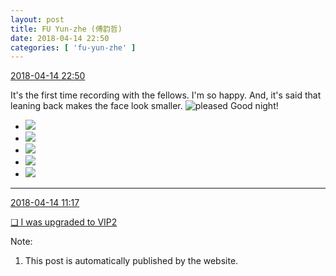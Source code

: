 ```yaml
---
layout: post
title: FU Yun-zhe (傅韵哲)
date: 2018-04-14 22:50
categories: [ 'fu-yun-zhe' ]
---
```


<div class="weibo-info">
  <a href="https://weibo.com/6505655408/Gc6fynvxl">2018-04-14 22:50</a>
</div>

It's the first time recording with the fellows. I'm so happy. And, it's said that leaning back makes the face look smaller. ![pleased](https://img.t.sinajs.cn/t4/appstyle/expression/ext/normal/0b/tootha_org.gif) Good night!

<!-- more -->

<ul class="weibo-pic-list-2">
  <li class="weibo-pic">
    <a href="//wx3.sinaimg.cn/mw690/0076h49Wgy1fqckeit1wvj31sg2dsnpi.jpg"><img src="//wx3.sinaimg.cn/thumb150/0076h49Wgy1fqckeit1wvj31sg2dsnpi.jpg"/></a>
  </li>
  <li class="weibo-pic">
    <a href="//wx1.sinaimg.cn/mw690/0076h49Wgy1fqckkmzf5aj32c02c0qv7.jpg"><img src="//wx1.sinaimg.cn/thumb150/0076h49Wgy1fqckkmzf5aj32c02c0qv7.jpg"/></a>
  </li>
  <li class="weibo-pic">
    <a href="//wx4.sinaimg.cn/mw690/0076h49Wgy1fqckersc97j31sg2dsnpi.jpg"><img src="//wx4.sinaimg.cn/thumb150/0076h49Wgy1fqckersc97j31sg2dsnpi.jpg"/></a>
  </li>
  <li class="weibo-pic">
    <a href="//wx4.sinaimg.cn/mw690/0076h49Wgy1fqckjgqq4mj31sg2ds4qv.jpg"><img src="//wx4.sinaimg.cn/thumb150/0076h49Wgy1fqckjgqq4mj31sg2ds4qv.jpg"/></a>
  </li>
  <li class="weibo-pic">
    <a href="//wx1.sinaimg.cn/mw690/0076h49Wgy1fqckhcroyzj31o02yoqvb.jpg"><img src="//wx1.sinaimg.cn/thumb150/0076h49Wgy1fqckhcroyzj31o02yoqvb.jpg"/></a>
  </li>
</ul>

---

<div class="weibo-info">
  <a href="https://weibo.com/6505655408/Gc1IolZiR">2018-04-14 11:17</a>
</div>

[❏ I was upgraded to VIP2](http://t.cn/Rm0AI7A)

Note:
1. This post is automatically published by the website.
